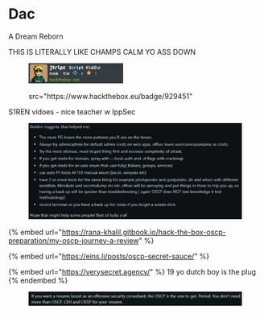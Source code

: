 # Dac

A Dream Reborn

THIS IS LITERALLY LIKE CHAMPS CALM YO ASS DOWN

<div align="left"><figure><img src=".gitbook/assets/image (5) (1).png" alt="" width="188"><figcaption><p>src="https://www.hackthebox.eu/badge/929451"</p></figcaption></figure></div>

S1REN vidoes - nice teacher w IppSec

<figure><img src=".gitbook/assets/image (44).png" alt=""><figcaption></figcaption></figure>

{% embed url="https://rana-khalil.gitbook.io/hack-the-box-oscp-preparation/my-oscp-journey-a-review" %}

{% embed url="https://eins.li/posts/oscp-secret-sauce/" %}

{% embed url="https://verysecret.agency/" %}
19 yo dutch boy is the plug
{% endembed %}

<figure><img src=".gitbook/assets/image (72).png" alt=""><figcaption></figcaption></figure>
